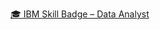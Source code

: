 [🎓 IBM Skill Badge – Data Analyst](https://www.credly.com/badges/a3831d36-099e-41c5-8375-2acfeeee05a7/whatsapp)
